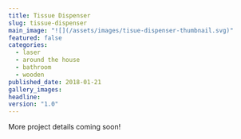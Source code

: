 ```yaml
---
title: Tissue Dispenser
slug: tissue-dispenser
main_image: "![](/assets/images/tisue-dispenser-thumbnail.svg)"
featured: false
categories:
  - laser
  - around the house
  - bathroom
  - wooden
published_date: 2018-01-21
gallery_images: 
headline: 
version: "1.0"
---
```


More project details coming soon!